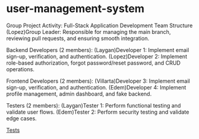 # user-management-system
Group Project Activity: Full-Stack Application Development
Team Structure
(Lopez)Group Leader: Responsible for managing the main branch, reviewing pull requests, and ensuring smooth integration.

Backend Developers (2 members):
(Laygan)Developer 1: Implement email sign-up, verification, and authentication.
(Lopez)Developer 2: Implement role-based authorization, forgot password/reset password, and CRUD operations.

Frontend Developers (2 members):
(Villarta)Developer 3: Implement email sign-up, verification, and authentication.
(Edem)Developer 4: Implement profile management, admin dashboard, and fake backend.

Testers (2 members):
(Laygan)Tester 1: Perform functional testing and validate user flows.
(Edem)Tester 2: Perform security testing and validate edge cases.


[Tests](https://docs.google.com/document/d/1B_K6B8gLt3aULe40rP0IsrkJ3dpbuHpPutsKKddMJE0/edit?tab=t.0)